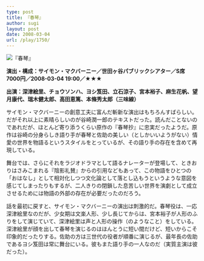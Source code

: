 ```yaml
---
type: post
title: 『春琴』
author: sugi
layout: post
date: 2008-03-04
url: /play/1750/
---
```

<img src="/images//play/20080304.jpg" alt="『春琴』" class="alignleft" />

**演出・構成：サイモン・マクバーニー／世田ヶ谷パブリックシアター／S席7000円／2008-03-04 19:00／★★★**

**出演：深津絵里、チョウソンハ、ヨシ笈田、立石涼子、宮本裕子、麻生花帆、望月康代、瑞木健太郎、高田恵篤、本條秀太郎（三味線）**

サイモン・マクバーニーの創意工夫に富んだ斬新な演出はもちろんすばらしい。だがそれ以上に素晴らしいのが谷崎潤一郎のテキストだった。読んだことないのであれだが、ほとんど寄り添うくらい原作の『春琴抄』に忠実だったようだ。原作は谷崎の分身らしき語り手が春琴と佐助の美しい（としかいいようがない）情愛の世界を物語るというスタイルをとっているが、その語り手の存在を含めて再現している。

舞台では、さらにそれをラジオドラマとして語るナレーターが登場して、ときおりはさみこまれる『陰影礼賛』からの引用などもあって、この物語をひとつの「おはなし」として相対化しつつ文化論として落とし込もうというような意図を感じてしまったりもするが、二人きりの閉鎖した息苦しい世界を演劇として成立させるためには物語の外部の存在が必要だったのだろう。

話を最初に戻すと、サイモン・マクバーニーの演出は刺激的だ。春琴役は、一応深津絵里なのだが、少女期は文楽人形、少し長じてからは、宮本裕子が人形のふりをして演じていて、深津絵里は声と人形の操作（のようなこと）をしている。深津絵里が顔を出して春琴を演じるのはほんとうに短い間だけど、短いからこそ印象的だったりする。佐助の方は三世代の役者が順番に演じるが、最年長の佐助であるヨシ笈田は常に舞台にいる。彼もまた語り手の一人なのだ（実質主演は彼だった）。


